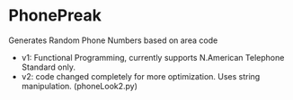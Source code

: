 # PhonePreak
Generates Random Phone Numbers based on area code
- v1: Functional Programming, currently supports N.American Telephone Standard only.
- v2: code changed completely for more optimization. Uses string manipulation. (phoneLook2.py)
